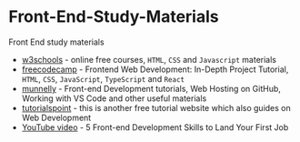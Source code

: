 # Front-End-Study-Materials
Front End study materials

- [w3schools](https://www.w3schools.com/howto/howto_blog_become_frontenddev.asp) - online free courses, `HTML`, `CSS` and `Javascript` materials
- [freecodecamp](https://www.freecodecamp.org/news/frontend-web-development-in-depth-project-tutorial/) - Frontend Web Development: In-Depth Project Tutorial, `HTML`, `CSS`, `JavaScript`, `TypeScript` and `React`
- [munnelly](https://www.munnelly.com/frontend/) - Front-end Development tutorials, Web Hosting on GitHub, Working with VS Code and other useful materials
- [tutorialspoint](https://www.tutorialspoint.com/the-complete-front-end-web-development-course/index.asp) - this is another free tutorial website which also guides on Web Development
- [YouTube video](https://www.youtube.com/watch?v=-_X6PhkjpzU) - 5 Front-end Development Skills to Land Your First Job

